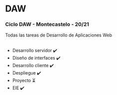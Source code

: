 # DAW
<h3>Ciclo DAW - Montecastelo - 20/21</h3>
Todas las tareas de Desarrollo de Aplicaciones Web
<br><br>
<ul>
  <li>Desarrollo servidor ✔️</li>
  <li>Diseño de interfaces ✔️</li>
  <li>Desarrollo cliente ✔️</li>
  <li>Despliegue ✔️</li>
  <li>Proyecto ⏳</li>
  <li>EIE ✔️</li>
</ul>
